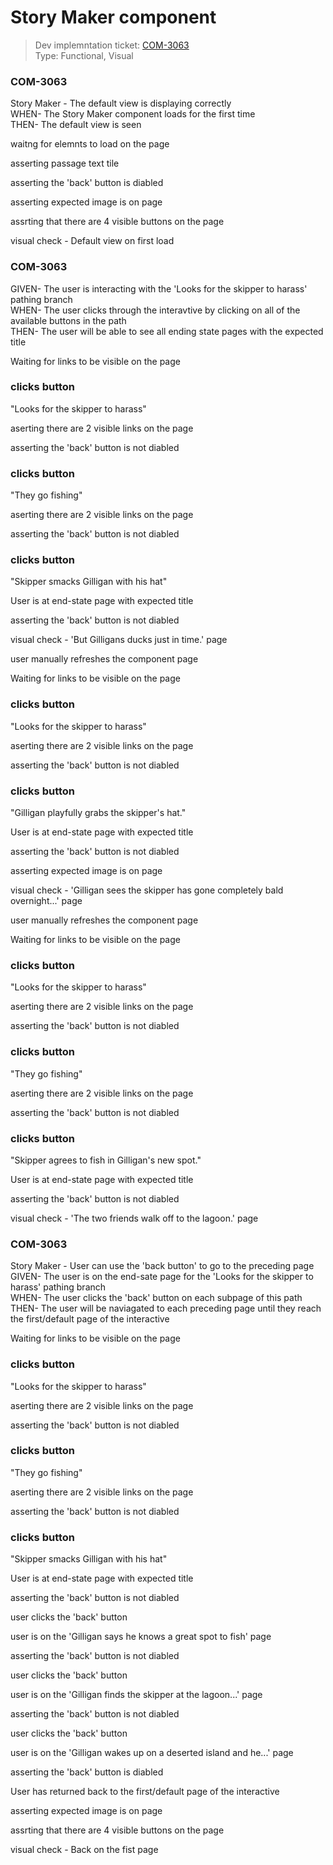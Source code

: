 # Story Maker component
> Dev implemntation ticket: [COM-3063](https://everfi.atlassian.net/browse/COM-3063)    
Type: Functional, Visual

<!-- include: cypress/integration/storyMaker.js -->

### COM-3063

Story Maker - The default view is displaying correctly\
WHEN- The Story Maker component loads for the first time\
THEN- The default view is seen

waitng for elemnts to load on the page

asserting passage text tile

asserting the 'back' button is diabled

asserting expected image is on page

assrting that there are 4 visible buttons on the page

visual check - Default view on first load

### COM-3063

GIVEN- The user is interacting with the 'Looks for the skipper to harass' pathing branch\
WHEN- The user clicks through the interavtive by clicking on all of the available buttons in the path\
THEN- The user will be able to see all ending state pages with the expected title

Waiting for links to be visible on the page

### clicks button

 "Looks for the skipper to harass"

aserting there are 2 visible links on the page

asserting the 'back' button is not diabled

### clicks button

 "They go fishing"

aserting there are 2 visible links on the page

asserting the 'back' button is not diabled

### clicks button

 "Skipper smacks Gilligan with his hat"

User is at end-state page with expected title

asserting the 'back' button is not diabled

visual check -  'But Gilligans ducks just in time.' page

user manually refreshes the component page

Waiting for links to be visible on the page

### clicks button

 "Looks for the skipper to harass"

aserting there are 2 visible links on the page

asserting the 'back' button is not diabled

### clicks button

 "Gilligan playfully grabs the skipper's hat."

User is at end-state page with expected title

asserting the 'back' button is not diabled

asserting expected image is on page

visual check -  'Gilligan sees the skipper has gone completely bald overnight...' page

user manually refreshes the component page

Waiting for links to be visible on the page

### clicks button

 "Looks for the skipper to harass"

aserting there are 2 visible links on the page

asserting the 'back' button is not diabled

### clicks button

 "They go fishing"

aserting there are 2 visible links on the page

asserting the 'back' button is not diabled

### clicks button

 "Skipper agrees to fish in Gilligan's new spot."

User is at end-state page with expected title

asserting the 'back' button is not diabled

visual check -  'The two friends walk off to the lagoon.' page

### COM-3063

Story Maker - User can use the 'back button' to go to the preceding page\
GIVEN- The user is on the end-sate page for the 'Looks for the skipper to harass' pathing branch\
WHEN- The user clicks the 'back' button on each subpage of this path\
THEN- The user will be naviagated to each preceding page until they reach the first/default page of the interactive

Waiting for links to be visible on the page

### clicks button

 "Looks for the skipper to harass"

aserting there are 2 visible links on the page

asserting the 'back' button is not diabled

### clicks button

 "They go fishing"

aserting there are 2 visible links on the page

asserting the 'back' button is not diabled

### clicks button

 "Skipper smacks Gilligan with his hat"

User is at end-state page with expected title

asserting the 'back' button is not diabled

user clicks the 'back' button

user is on the  'Gilligan says he knows a great spot to fish' page

asserting the 'back' button is not diabled

user clicks the 'back' button

user is on the  'Gilligan finds the skipper at the lagoon...' page

asserting the 'back' button is not diabled

user clicks the 'back' button

user is on the  'Gilligan wakes up on a deserted island and he...' page

asserting the 'back' button is diabled

User has returned back to the  first/default page of the interactive

asserting expected image is on page

assrting that there are 4 visible buttons on the page

visual check - Back on the fist page

<!-- /include: cypress/integration/storyMaker.js -->